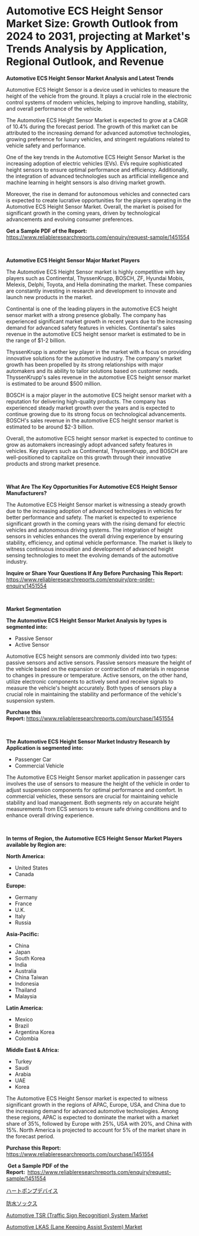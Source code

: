 <p><h1>Automotive ECS Height Sensor Market Size: Growth Outlook from 2024 to 2031, projecting at Market's Trends Analysis by Application, Regional Outlook, and Revenue</h1></p><p><strong>Automotive ECS Height Sensor Market Analysis and Latest Trends</strong></p>
<p><p>Automotive ECS Height Sensor is a device used in vehicles to measure the height of the vehicle from the ground. It plays a crucial role in the electronic control systems of modern vehicles, helping to improve handling, stability, and overall performance of the vehicle.</p><p>The Automotive ECS Height Sensor Market is expected to grow at a CAGR of 10.4% during the forecast period. The growth of this market can be attributed to the increasing demand for advanced automotive technologies, growing preference for luxury vehicles, and stringent regulations related to vehicle safety and performance.</p><p>One of the key trends in the Automotive ECS Height Sensor Market is the increasing adoption of electric vehicles (EVs). EVs require sophisticated height sensors to ensure optimal performance and efficiency. Additionally, the integration of advanced technologies such as artificial intelligence and machine learning in height sensors is also driving market growth.</p><p>Moreover, the rise in demand for autonomous vehicles and connected cars is expected to create lucrative opportunities for the players operating in the Automotive ECS Height Sensor Market. Overall, the market is poised for significant growth in the coming years, driven by technological advancements and evolving consumer preferences.</p></p>
<p><strong>Get a Sample PDF of the Report:&nbsp;</strong> <a href="https://www.reliableresearchreports.com/enquiry/request-sample/1451554">https://www.reliableresearchreports.com/enquiry/request-sample/1451554</a></p>
<p>&nbsp;</p>
<p><strong>Automotive ECS Height Sensor Major Market Players</strong></p>
<p><p>The Automotive ECS Height Sensor market is highly competitive with key players such as Continental, ThyssenKrupp, BOSCH, ZF, Hyundai Mobis, Melexis, Delphi, Toyota, and Hella dominating the market. These companies are constantly investing in research and development to innovate and launch new products in the market. </p><p>Continental is one of the leading players in the automotive ECS height sensor market with a strong presence globally. The company has experienced significant market growth in recent years due to the increasing demand for advanced safety features in vehicles. Continental's sales revenue in the automotive ECS height sensor market is estimated to be in the range of $1-2 billion.</p><p>ThyssenKrupp is another key player in the market with a focus on providing innovative solutions for the automotive industry. The company's market growth has been propelled by its strong relationships with major automakers and its ability to tailor solutions based on customer needs. ThyssenKrupp's sales revenue in the automotive ECS height sensor market is estimated to be around $500 million.</p><p>BOSCH is a major player in the automotive ECS height sensor market with a reputation for delivering high-quality products. The company has experienced steady market growth over the years and is expected to continue growing due to its strong focus on technological advancements. BOSCH's sales revenue in the automotive ECS height sensor market is estimated to be around $2-3 billion.</p><p>Overall, the automotive ECS height sensor market is expected to continue to grow as automakers increasingly adopt advanced safety features in vehicles. Key players such as Continental, ThyssenKrupp, and BOSCH are well-positioned to capitalize on this growth through their innovative products and strong market presence.</p></p>
<p>&nbsp;</p>
<p><strong>What Are The Key Opportunities For Automotive ECS Height Sensor Manufacturers?</strong></p>
<p><p>The Automotive ECS Height Sensor market is witnessing a steady growth due to the increasing adoption of advanced technologies in vehicles for better performance and safety. The market is expected to experience significant growth in the coming years with the rising demand for electric vehicles and autonomous driving systems. The integration of height sensors in vehicles enhances the overall driving experience by ensuring stability, efficiency, and optimal vehicle performance. The market is likely to witness continuous innovation and development of advanced height sensing technologies to meet the evolving demands of the automotive industry.</p></p>
<p><strong>Inquire or Share Your Questions If Any Before Purchasing This Report:</strong> <a href="https://www.reliableresearchreports.com/enquiry/pre-order-enquiry/1451554">https://www.reliableresearchreports.com/enquiry/pre-order-enquiry/1451554</a></p>
<p>&nbsp;</p>
<p><strong>Market Segmentation</strong></p>
<p><strong>The Automotive ECS Height Sensor Market Analysis by types is segmented into:</strong></p>
<p><ul><li>Passive Sensor</li><li>Active Sensor</li></ul></p>
<p><p>Automotive ECS height sensors are commonly divided into two types: passive sensors and active sensors. Passive sensors measure the height of the vehicle based on the expansion or contraction of materials in response to changes in pressure or temperature. Active sensors, on the other hand, utilize electronic components to actively send and receive signals to measure the vehicle's height accurately. Both types of sensors play a crucial role in maintaining the stability and performance of the vehicle's suspension system.</p></p>
<p><strong>Purchase this Report:&nbsp;</strong><a href="https://www.reliableresearchreports.com/purchase/1451554">https://www.reliableresearchreports.com/purchase/1451554</a></p>
<p>&nbsp;</p>
<p><strong>The Automotive ECS Height Sensor Market Industry Research by Application is segmented into:</strong></p>
<p><ul><li>Passenger Car</li><li>Commercial Vehicle</li></ul></p>
<p><p>The Automotive ECS Height Sensor market application in passenger cars involves the use of sensors to measure the height of the vehicle in order to adjust suspension components for optimal performance and comfort. In commercial vehicles, these sensors are crucial for maintaining vehicle stability and load management. Both segments rely on accurate height measurements from ECS sensors to ensure safe driving conditions and to enhance overall driving experience.</p></p>
<p>&nbsp;</p>
<p><strong>In terms of Region, the Automotive ECS Height Sensor Market Players available by Region are:</strong></p>
<p>
    <p> <strong> North America: </strong>
        <ul>
            <li>United States</li>
            <li>Canada</li>
        </ul>
        </p> 
    <p> <strong> Europe: </strong>
        <ul>
            <li>Germany</li>
            <li>France</li>
            <li>U.K.</li>
            <li>Italy</li>
            <li>Russia</li>
        </ul>
        </p> 
    <p> <strong> Asia-Pacific: </strong>
        <ul>
            <li>China</li>
            <li>Japan</li>
            <li>South Korea</li>
            <li>India</li>
            <li>Australia</li>
            <li>China Taiwan</li>
            <li>Indonesia</li>
            <li>Thailand</li>
            <li>Malaysia</li>
        </ul>
        </p> 
    <p> <strong> Latin America: </strong>
        <ul>
            <li>Mexico</li>
            <li>Brazil</li>
            <li>Argentina Korea</li>
            <li>Colombia</li>
        </ul>
        </p> 
    <p> <strong> Middle East & Africa: </strong>
        <ul>
            <li>Turkey</li>
            <li>Saudi</li>
            <li>Arabia</li>
            <li>UAE</li>
            <li>Korea</li>
        </ul>
    </p>
    </p>
<p><p>The Automotive ECS Height Sensor market is expected to witness significant growth in the regions of APAC, Europe, USA, and China due to the increasing demand for advanced automotive technologies. Among these regions, APAC is expected to dominate the market with a market share of 35%, followed by Europe with 25%, USA with 20%, and China with 15%. North America is projected to account for 5% of the market share in the forecast period.</p></p>
<p><strong>Purchase this Report: </strong><a href="https://www.reliableresearchreports.com/purchase/1451554">https://www.reliableresearchreports.com/purchase/1451554</a></p>
<p>&nbsp;<strong>Get a Sample PDF of the Report:&nbsp;&nbsp;</strong><a href="https://www.reliableresearchreports.com/enquiry/request-sample/1451554">https://www.reliableresearchreports.com/enquiry/request-sample/1451554</a></p>
<p><strong></strong></p>
<p><p><a href="https://medium.com/@skylardaniel70/%E5%BF%83%E8%87%93%E3%83%9D%E3%83%B3%E3%83%97%E3%83%87%E3%83%90%E3%82%A4%E3%82%B9%E5%B8%82%E5%A0%B4%E3%81%AE%E3%83%AC%E3%83%9D%E3%83%BC%E3%83%88%E3%81%AF-%E3%81%93%E3%81%AE%E5%B8%82%E5%A0%B4%E3%81%AE%E6%9C%80%E6%96%B0%E3%81%AE%E3%83%88%E3%83%AC%E3%83%B3%E3%83%89%E3%81%A8%E6%88%90%E9%95%B7%E6%A9%9F%E4%BC%9A%E3%82%92%E6%98%8E%E3%82%89%E3%81%8B%E3%81%AB%E3%81%97%E3%81%A6%E3%81%84%E3%81%BE%E3%81%99-27c0589c9f9d">ハートポンプデバイス</a></p><p><a href="https://medium.com/@skylardaniel70/%E9%98%B2%E6%B0%B4%E3%82%BD%E3%83%83%E3%82%AF%E3%82%B9%E5%B8%82%E5%A0%B4%E3%81%AE%E6%B4%9E%E5%AF%9F-%E5%B8%82%E5%A0%B4%E5%8B%95%E5%90%91-%E6%88%90%E9%95%B7-2024%E5%B9%B4%E3%81%8B%E3%82%892031%E5%B9%B4%E3%81%BE%E3%81%A7%E3%81%AE%E4%BA%88%E6%B8%AC-a1b12949b4b8">防水ソックス</a></p><p><a href="https://github.com/johnbach50/Market-Research-Report-List-2/blob/main/automotive-tsr-traffic-sign-recognition-system-market.md">Automotive TSR (Traffic Sign Recognition) System Market</a></p><p><a href="https://github.com/pjcfca/Market-Research-Report-List-1/blob/main/automotive-lkas-lane-keeping-assist-system-market.md">Automotive LKAS (Lane Keeping Assist System) Market</a></p></p>